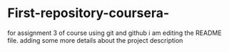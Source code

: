 # First-repository-coursera-
for assignment 3 of course using git and github
i am editing the README file. adding some more details about the project description
